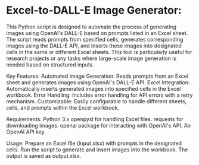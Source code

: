 # Excel-to-DALL-E Image Generator:

This Python script is designed to automate the process of generating images using OpenAI's DALL-E based on prompts listed in an Excel sheet. The script reads prompts from specified cells, generates corresponding images using the DALL-E API, and inserts these images into designated cells in the same or different Excel sheets. This tool is particularly useful for research projects or any tasks where large-scale image generation is needed based on structured inputs.

Key Features:
Automated Image Generation: Reads prompts from an Excel sheet and generates images using OpenAI's DALL-E API.
Excel Integration: Automatically inserts generated images into specified cells in the Excel workbook.
Error Handling: Includes error handling for API errors with a retry mechanism.
Customizable: Easily configurable to handle different sheets, cells, and prompts within the Excel workbook.

Requirements:
Python 3.x
openpyxl for handling Excel files.
requests for downloading images.
openai package for interacting with OpenAI's API.
An OpenAI API key.

Usage:
Prepare an Excel file (input.xlsx) with prompts in the designated cells.
Run the script to generate and insert images into the workbook.
The output is saved as output.xlsx.
